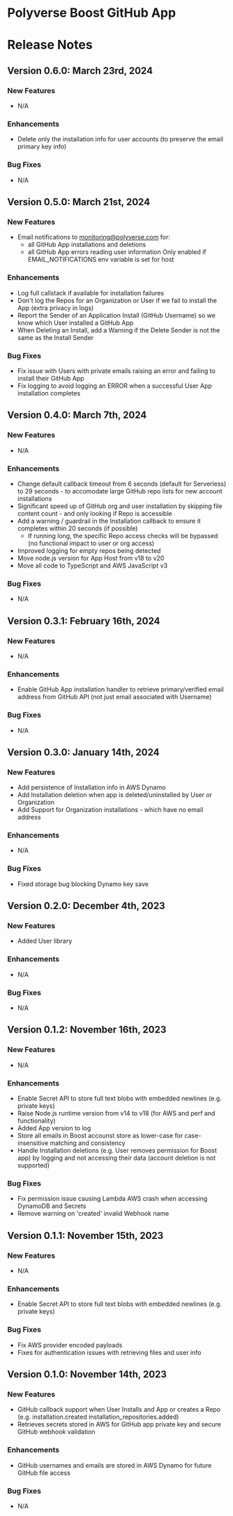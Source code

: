 Polyverse Boost GitHub App
======================

# Release Notes

## Version 0.6.0: March 23rd, 2024

### New Features
- N/A

### Enhancements
- Delete only the installation info for user accounts (to preserve the email primary key info)

### Bug Fixes
- N/A

## Version 0.5.0: March 21st, 2024

### New Features
- Email notifications to monitoring@polyverse.com for:
    - all GitHub App installations and deletions
    - all GitHub App errors reading user information
    Only enabled if EMAIL_NOTIFICATIONS env variable is set for host

### Enhancements
- Log full callstack if available for installation failures
- Don't log the Repos for an Organization or User if we fail to install the App (extra privacy in logs)
- Report the Sender of an Application Install (GitHub Username) so we know which User installed a GitHub App
- When Deleting an Install, add a Warning if the Delete Sender is not the same as the Install Sender

### Bug Fixes
- Fix issue with Users with private emails raising an error and failing to install their GitHub App
- Fix logging to avoid logging an ERROR when a successful User App installation completes

## Version 0.4.0: March 7th, 2024

### New Features
- N/A

### Enhancements
- Change default callback timeout from 6 seconds (default for Serverless) to 29 seconds - to accomodate large GitHub repo lists for new account installations
- Significant speed up of GitHub org and user installation by skipping file content count - and only looking if Repo is accessible
- Add a warning / guardrail in the Installation callback to ensure it completes within 20 seconds (if possible)
    - If running long, the specific Repo access checks will be bypassed (no functional impact to user or org access)
- Improved logging for empty repos being detected
- Move node.js version for App Host from v18 to v20
- Move all code to TypeScript and AWS JavaScript v3

### Bug Fixes
- N/A

## Version 0.3.1: February 16th, 2024

### New Features
- N/A

### Enhancements
- Enable GitHub App installation handler to retrieve primary/verified email address from GitHub API (not just email associated with Username)

### Bug Fixes
- N/A

## Version 0.3.0: January 14th, 2024

### New Features
- Add persistence of Installation info in AWS Dynamo
- Add Installation deletion when app is deleted/uninstalled by User or Organization
- Add Support for Organization installations - which have no email address

### Enhancements
- N/A

### Bug Fixes
- Fixed storage bug blocking Dynamo key save

## Version 0.2.0: December 4th, 2023

### New Features
- Added User library

### Enhancements
- N/A

### Bug Fixes
- N/A

## Version 0.1.2: November 16th, 2023

### New Features
- N/A

### Enhancements
- Enable Secret API to store full text blobs with embedded newlines (e.g. private keys)
- Raise Node.js runtime version from v14 to v18 (for AWS and perf and functionality)
- Added App version to log
- Store all emails in Boost accounst store as lower-case for case-insensitive matching and consistency
- Handle Installation deletions (e.g. User removes permission for Boost app) by logging and not accessing their data (account deletion is not supported)

### Bug Fixes
- Fix permission issue causing Lambda AWS crash when accessing DynamoDB and Secrets
- Remove warning on 'created' invalid Webhook name

## Version 0.1.1: November 15th, 2023

### New Features
- N/A

### Enhancements
- Enable Secret API to store full text blobs with embedded newlines (e.g. private keys)

### Bug Fixes
- Fix AWS provider encoded payloads
- Fixes for authentication issues with retrieving files and user info

## Version 0.1.0: November 14th, 2023

### New Features
- GitHub callback support when User Installs and App or creates a Repo (e.g. installation.created installation_repositories.added)
- Retrieves secrets stored in AWS for GitHub app private key and secure GitHub webhook validation

### Enhancements
- GitHub usernames and emails are stored in AWS Dynamo for future GitHub file access

### Bug Fixes
- N/A
